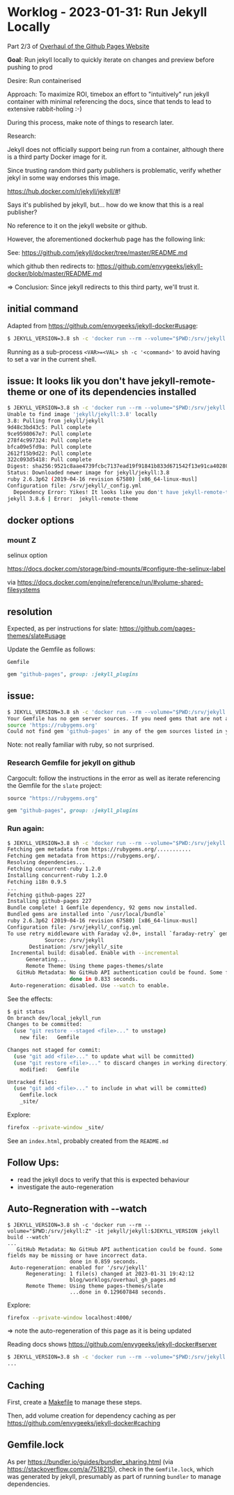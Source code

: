 # Worklog - 2023-01-31: Run Jekyll Locally

Part 2/3 of [Overhaul of the Github Pages Website](./overhaul_gh_pages.md)

**Goal**: Run jekyll locally to quickly iterate on changes and preview before pushing to prod

Desire: Run containerised

Approach: To maximize ROI, timebox an effort to "intuitively" run jekyll container with minimal referencing the docs, since that tends to lead to extensive rabbit-holing :-)

During this process, make note of things to research later.

Research:

Jekyll does not officially support being run from a container, although there is a third party Docker image for it.

Since trusting random third party publishers is problematic, verify whether jekyl in some way endorses this image.

https://hub.docker.com/r/jekyll/jekyll/#!

Says it's published by jekyll, but... how do we know that this is a real publisher?

No reference to it on the jekyll website or github.

However, the aforementioned dockerhub page has the following link:

See: https://github.com/jekyll/docker/tree/master/README.md


which github then redirects to: https://github.com/envygeeks/jekyll-docker/blob/master/README.md


=> Conclusion: Since jekyll redirects to this third party, we'll trust it.


## initial command

Adapted from https://github.com/envygeeks/jekyll-docker#usage:
```bash
$ JEKYLL_VERSION=3.8 sh -c 'docker run --rm --volume="$PWD:/srv/jekyll:Z" -it jekyll/jekyll:$JEKYLL_VERSION jekyll build'
```


Running as a sub-process `<VAR>=<VAL> sh -c '<command>'` to avoid having to set a var in the current shell.

## issue: It looks lik you don't have jekyll-remote-theme or one of its dependencies installed

```bash
$ JEKYLL_VERSION=3.8 sh -c 'docker run --rm --volume="$PWD:/srv/jekyll:Z" -it jekyll/jekyll:$JEKYLL_VERSION jekyll build'
Unable to find image 'jekyll/jekyll:3.8' locally
3.8: Pulling from jekyll/jekyll
9d48c3bd43c5: Pull complete 
9ce9598067e7: Pull complete 
278f4c997324: Pull complete 
bfca09e5fd9a: Pull complete 
2612f15b9d22: Pull complete 
322c093d5418: Pull complete 
Digest: sha256:9521c8aae4739fcbc7137ead19f91841b833d671542f13e91ca40280e88d6e34
Status: Downloaded newer image for jekyll/jekyll:3.8
ruby 2.6.3p62 (2019-04-16 revision 67580) [x86_64-linux-musl]
Configuration file: /srv/jekyll/_config.yml
  Dependency Error: Yikes! It looks like you don't have jekyll-remote-theme or one of its dependencies installed. In order to use Jekyll as currently configured, you'll need to install this gem. The full error message from Ruby is: 'cannot load such file -- jekyll-remote-theme' If you run into trouble, you can find helpful resources at https://jekyllrb.com/help/! 
jekyll 3.8.6 | Error:  jekyll-remote-theme

```

## docker options

### mount Z

selinux option

https://docs.docker.com/storage/bind-mounts/#configure-the-selinux-label

via 
https://docs.docker.com/engine/reference/run/#volume-shared-filesystems


## resolution

Expected, as per instructions for slate:
https://github.com/pages-themes/slate#usage

Update the Gemfile as follows:

`Gemfile`
```ruby
gem "github-pages", group: :jekyll_plugins
```

## issue:


```bash
$ JEKYLL_VERSION=3.8 sh -c 'docker run --rm --volume="$PWD:/srv/jekyll:Z" -it jekyll/jekyll:$JEKYLL_VERSION jekyll build'
Your Gemfile has no gem server sources. If you need gems that are not already on your machine, add a line like this to your Gemfile:
source 'https://rubygems.org'
Could not find gem 'github-pages' in any of the gem sources listed in your Gemfile.

```

Note: not really familiar with ruby, so not surprised.

### Research Gemfile for jekyll on github

Cargocult: follow the instructions in the error as well as iterate referencing the Gemfile for the `slate` project:


```ruby
source "https://rubygems.org"

gem "github-pages", group: :jekyll_plugins
```


### Run again:


```bash
$ JEKYLL_VERSION=3.8 sh -c 'docker run --rm --volume="$PWD:/srv/jekyll:Z" -it jekyll/jekyll:$JEKYLL_VERSION jekyll build'
Fetching gem metadata from https://rubygems.org/...........
Fetching gem metadata from https://rubygems.org/.
Resolving dependencies...
Fetching concurrent-ruby 1.2.0
Installing concurrent-ruby 1.2.0
Fetching i18n 0.9.5
...
Fetching github-pages 227
Installing github-pages 227
Bundle complete! 1 Gemfile dependency, 92 gems now installed.
Bundled gems are installed into `/usr/local/bundle`
ruby 2.6.3p62 (2019-04-16 revision 67580) [x86_64-linux-musl]
Configuration file: /srv/jekyll/_config.yml
To use retry middleware with Faraday v2.0+, install `faraday-retry` gem
            Source: /srv/jekyll
       Destination: /srv/jekyll/_site
 Incremental build: disabled. Enable with --incremental
      Generating... 
      Remote Theme: Using theme pages-themes/slate
   GitHub Metadata: No GitHub API authentication could be found. Some fields may be missing or have incorrect data.
                    done in 0.833 seconds.
 Auto-regeneration: disabled. Use --watch to enable.
```

See the effects:

```bash
$ git status
On branch dev/local_jekyll_run
Changes to be committed:
  (use "git restore --staged <file>..." to unstage)
	new file:   Gemfile

Changes not staged for commit:
  (use "git add <file>..." to update what will be committed)
  (use "git restore <file>..." to discard changes in working directory)
	modified:   Gemfile

Untracked files:
  (use "git add <file>..." to include in what will be committed)
	Gemfile.lock
	_site/
```

Explore:

```bash
firefox --private-window _site/

```

See an `index.html`, probably created from the `README.md`


## Follow Ups:

* read the jekyll docs to verify that this is expected behaviour
* investigate the auto-regeneration



## Auto-Regneration with --watch


```
$ JEKYLL_VERSION=3.8 sh -c 'docker run --rm --volume="$PWD:/srv/jekyll:Z" -it jekyll/jekyll:$JEKYLL_VERSION jekyll build --watch'
...
   GitHub Metadata: No GitHub API authentication could be found. Some fields may be missing or have incorrect data.
                    done in 0.859 seconds.
 Auto-regeneration: enabled for '/srv/jekyll'
      Regenerating: 1 file(s) changed at 2023-01-31 19:42:12
                    blog/worklogs/overhaul_gh_pages.md
      Remote Theme: Using theme pages-themes/slate
                    ...done in 0.129607848 seconds.
```

Explore:

```bash
firefox --private-window localhost:4000/
```

=> note the auto-regeneration of this page as it is being updated


Reading docs shows https://github.com/envygeeks/jekyll-docker#server


```bash
$ JEKYLL_VERSION=3.8 sh -c 'docker run --rm --volume="$PWD:/srv/jekyll:Z" --publish [::1]:4000:4000 jekyll/jekyll:$JEKYLL_VERSION jekyll serve'
...

```

## Caching

First, create a [Makefile](/Makefile) to manage these steps.

Then, add volume creation for dependency caching as per https://github.com/envygeeks/jekyll-docker#caching

## Gemfile.lock

As per https://bundler.io/guides/bundler_sharing.html (via https://stackoverflow.com/a/7518215), check in the `Gemfile.lock`, which was generated by jekyll, presumably as part of running `bundler` to manage dependencies.

